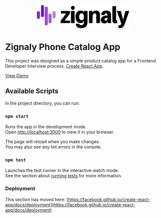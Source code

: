 <br />
<div align="center">
    <img  src="./public/assets/readme.png" alt="Logo" width="300" height="80">
  </a>
  </div>

# Zignaly Phone Catalog App

This project was designed as a simple product catalog app for a Frontend Developer interview process. [Create React App](https://github.com/facebook/create-react-app).

<a href="https://github.com/othneildrew/Best-README-Template">View Demo</a>

## Available Scripts

In the project directory, you can run:

### `npm start`

Runs the app in the development mode.\
Open [http://localhost:3000](http://localhost:3000) to view it in your browser.

The page will reload when you make changes.\
You may also see any lint errors in the console.

### `npm test`

Launches the test runner in the interactive watch mode.\
See the section about [running tests](https://facebook.github.io/create-react-app/docs/running-tests) for more information.


### Deployment

This section has moved here: [https://facebook.github.io/create-react-app/docs/deployment](https://facebook.github.io/create-react-app/docs/deployment)


